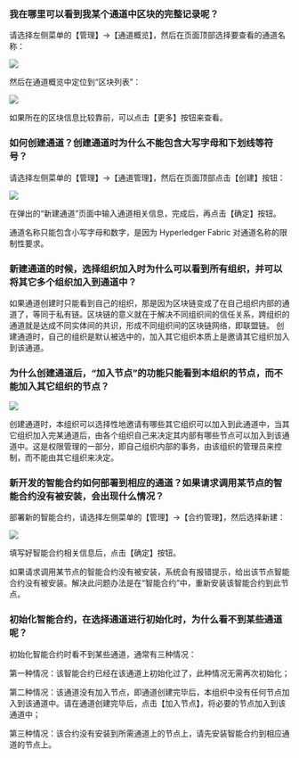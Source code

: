 ### 	我在哪里可以看到我某个通道中区块的完整记录呢？

请选择左侧菜单的【管理】->【通道概览】，然后在页面顶部选择要查看的通道名称：

 ![](https://mc.qcloudimg.com/static/img/af36bba89dd56f4f7487a9243aeb31e0/image.png)
 
然后在通道概览中定位到“区块列表”：

![](https://mc.qcloudimg.com/static/img/bf823759faa12471f6221e3d78ed2a30/image.png)
 
如果所在的区块信息比较靠前，可以点击【更多】按钮来查看。

### 如何创建通道？创建通道时为什么不能包含大写字母和下划线等符号？

请选择左侧菜单的【管理】->【通道管理】，然后在页面顶部点击【创建】按钮：

 ![](https://mc.qcloudimg.com/static/img/72e4d4e1910fba6de077cc9896f778ff/image.png)
 
在弹出的“新建通道”页面中输入通道相关信息，完成后，再点击【确定】按钮。

通道名称只能包含小写字母和数字，是因为 Hyperledger Fabric 对通道名称的限制性要求。
 
### 新建通道的时候，选择组织加入时为什么可以看到所有组织，并可以将其它多个组织加入到通道中？

如果通道创建时只能看到自己的组织，那是因为区块链变成了在自己组织内部的通道了，等同于私有链。区块链的意义就在于解决不同组织间的信任关系，跨组织的通道就是达成不同实体间的共识，形成不同组织间的区块链网络，即联盟链。
创建通道时，自己的组织是默认被选中的，加入其它组织本质上是邀请其它组织加入到该通道。

### 为什么创建通道后，“加入节点”的功能只能看到本组织的节点，而不能加入其它组织的节点？

 ![](https://mc.qcloudimg.com/static/img/218dc413d7ee047f18eacd576b3183c2/image.png)
 
创建通道时，本组织可以选择性地邀请有哪些其它组织可以加入到此通道中，当其它组织加入完某通道后，由各个组织自己来决定其内部有哪些节点可以加入到该通道中。这是权限管理的一部分，即自己组织内部的事务，由该组织的管理员来控制，而不能由其它组织来决定。

### 新开发的智能合约如何部署到相应的通道？如果请求调用某节点的智能合约没有被安装，会出现什么情况？

部署新的智能合约，请选择左侧菜单的【管理】->【合约管理】，然后选择新建：

 ![](https://mc.qcloudimg.com/static/img/9a880996a2f3d8cf134a62fd8e118d5e/image.png)
 
填写好智能合约相关信息后，点击【确定】按钮。

如果请求调用某节点的智能合约没有被安装，系统会有报错提示，给出该节点智能合约没有被安装。解决此问题办法是在“智能合约”中，重新安装该智能合约到此节点。

### 初始化智能合约，在选择通道进行初始化时，为什么看不到某些通道呢？

初始化智能合约时看不到某些通道，通常有三种情况：

第一种情况：该智能合约已经在该通道上初始化过了，此种情况无需再次初始化；

第二种情况：该通道没有加入节点，即通道创建完毕后，本组织中没有任何节点加入到该通道中。请在通道创建完毕后，点击【加入节点】，将必要的节点加入到该通道中；

第三种情况：该合约没有安装到所需通道上的节点上，请先安装智能合约到相应通道的节点上。
